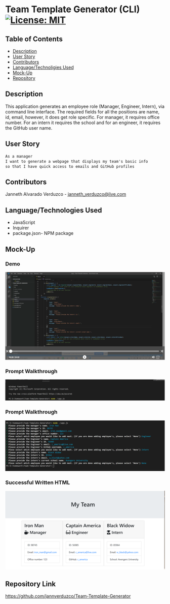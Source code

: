 # Team Template Generator (CLI)  [![License: MIT](https://img.shields.io/badge/License-MIT-yellow.svg)](https://opensource.org/licenses/MIT)

## Table of Contents
  * [Description](#Description)
  * [User Story](#User-Story)
  * [Contributors](#Contributors)
  * [Language/Technoligies Used](#Language/Technologies-Used)
  * [Mock-Up](#Mock-Up)    
  * [Repository](#Repository-Link)


## Description 
This application generates an employee role (Manager, Engineer, Intern), via command line interface. The required fields for all the positions are name, id, email, however, it does get role specific. For manager, it requires office number. For an intern it requires the school and for an engineer, it requires the GitHub user name. 

## User Story
```
As a manager
I want to generate a webpage that displays my team's basic info
so that I have quick access to emails and GitHub profiles
```

## Contributors
Janneth Alvarado Verduzco - janneth_verduzco@live.com

## Language/Technologies Used
* JavaScript
* Inquirer
* package.json- NPM package 


## Mock-Up 

### Demo
[![](Assets/demo.PNG)](https://drive.google.com/file/d/1A_rhoxrHgikzW9PPavcdCmBx-gr86Nei/view)



### Prompt Walkthrough
![GitHub Logo](Assets/run-program.PNG)

### Prompt Walkthrough
![GitHub Logo](Assets/cli-prompt.PNG)

### Successful Written HTML
![GitHub Logo](Assets/generated-html.PNG)


## Repository Link
https://github.com/jannverduzco/Team-Template-Generator
